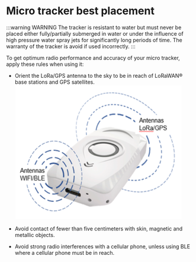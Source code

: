 # Micro tracker best placement
:::warning WARNING
 The tracker is resistant to water but must never be placed either fully/partially submerged in water or under the influence of high pressure water spray jets for significantly long periods of time. The warranty of the tracker is avoid if used incorrectly.
:::

To get optimum radio performance and accuracy of your micro tracker, apply these rules when using it:
* Orient the LoRa/GPS antenna to the sky to be in reach of LoRaWAN® base stations and GPS satellites.<br/>
![img](./images/MicrotrackerPlacement_450x361.png)
* Avoid contact of fewer than five centimeters with skin, magnetic and metallic objects.<br/>

* Avoid strong radio interferences with a cellular phone, unless using BLE where a cellular phone must be in reach.
